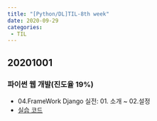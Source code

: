 ```yaml
---
title: "[Python/DL]TIL-8th week"
date: 2020-09-29
categories: 
 - TIL
---  
```

## 20201001
### 파이썬 웹 개발(진도율 19%)
 - 04.FrameWork Django 실전: 01. 소개 ~ 02.설정  
 - [실습 코드]()